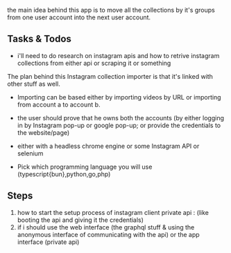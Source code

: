 the main idea behind this app is to move all the collections by it's groups from one user account into the next user account.

## Tasks & Todos

- i'll need to do research on instagram apis and how to retrive instagram collections from either api or scraping it or something

The plan behind this Instagram collection importer is that it's linked with other stuff as well.

- Importing can be based either by importing videos by URL or importing from account a to account b.
- the user should prove that he owns both the accounts (by either logging in by Instagram pop-up or google pop-up; or provide the credentials to the website/page)
- either with a headless chrome engine or some Instagram API or selenium

- Pick which programming language you will use (typescript{bun},python,go,php)

## Steps

1) how to start the setup process of instagram client private api : (like booting the api and giving it the credentials)
2) if i should use the web interface (the graphql stuff & using the anonymous interface of communicating with the api) or the app interface (private api)

